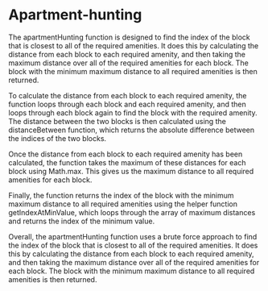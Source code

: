 # Apartment-hunting
The apartmentHunting function is designed to find the index of the block that is closest to all of the required amenities. It does this by calculating the distance from each block to each required amenity, and then taking the maximum distance over all of the required amenities for each block. The block with the minimum maximum distance to all required amenities is then returned.

To calculate the distance from each block to each required amenity, the function loops through each block and each required amenity, and then loops through each block again to find the block with the required amenity. The distance between the two blocks is then calculated using the distanceBetween function, which returns the absolute difference between the indices of the two blocks.

Once the distance from each block to each required amenity has been calculated, the function takes the maximum of these distances for each block using Math.max. This gives us the maximum distance to all required amenities for each block.

Finally, the function returns the index of the block with the minimum maximum distance to all required amenities using the helper function getIndexAtMinValue, which loops through the array of maximum distances and returns the index of the minimum value.

Overall, the apartmentHunting function uses a brute force approach to find the index of the block that is closest to all of the required amenities. It does this by calculating the distance from each block to each required amenity, and then taking the maximum distance over all of the required amenities for each block. The block with the minimum maximum distance to all required amenities is then returned.
